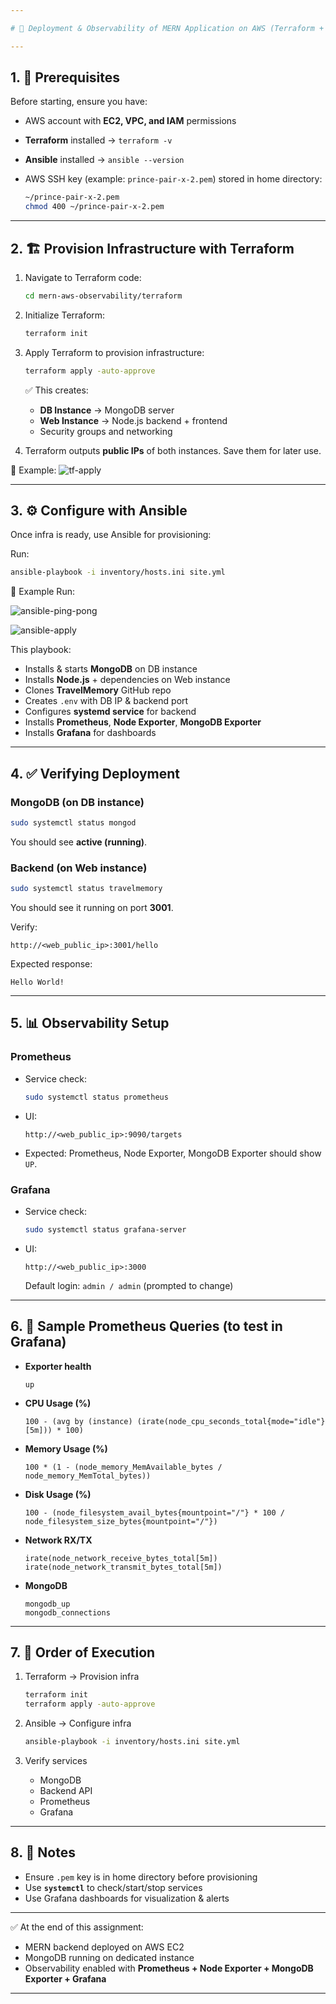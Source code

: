 ```yaml
---

# 📘 Deployment & Observability of MERN Application on AWS (Terraform + Ansible + Prometheus + Grafana)

---
```


## 1. 🚀 Prerequisites

Before starting, ensure you have:

* AWS account with **EC2, VPC, and IAM** permissions
* **Terraform** installed → `terraform -v`
* **Ansible** installed → `ansible --version`
* AWS SSH key (example: `prince-pair-x-2.pem`) stored in home directory:

  ```bash
  ~/prince-pair-x-2.pem
  chmod 400 ~/prince-pair-x-2.pem
  ```

---

## 2. 🏗️ Provision Infrastructure with Terraform

1. Navigate to Terraform code:

   ```bash
   cd mern-aws-observability/terraform
   ```

2. Initialize Terraform:

   ```bash
   terraform init
   ```

3. Apply Terraform to provision infrastructure:

   ```bash
   terraform apply -auto-approve
   ```

   ✅ This creates:

   * **DB Instance** → MongoDB server
   * **Web Instance** → Node.js backend + frontend
   * Security groups and networking

4. Terraform outputs **public IPs** of both instances. Save them for later use.

📸 Example:
![tf-apply](./screenshots/tf-apply.png)

---

## 3. ⚙️ Configure with Ansible

Once infra is ready, use Ansible for provisioning:

Run:

```bash
ansible-playbook -i inventory/hosts.ini site.yml
```

📸 Example Run:

![ansible-ping-pong](./screenshots/ansible-ping-pong.png)

![ansible-apply](./screenshots/ansible-apply-host-ini.png)

This playbook:

* Installs & starts **MongoDB** on DB instance
* Installs **Node.js** + dependencies on Web instance
* Clones **TravelMemory** GitHub repo
* Creates `.env` with DB IP & backend port
* Configures **systemd service** for backend
* Installs **Prometheus**, **Node Exporter**, **MongoDB Exporter**
* Installs **Grafana** for dashboards

---

## 4. ✅ Verifying Deployment

### MongoDB (on DB instance)

```bash
sudo systemctl status mongod
```

You should see **active (running)**.

### Backend (on Web instance)

```bash
sudo systemctl status travelmemory
```

You should see it running on port **3001**.

Verify:

```
http://<web_public_ip>:3001/hello
```

Expected response:

```
Hello World!
```

---

## 5. 📊 Observability Setup

### Prometheus

* Service check:

  ```bash
  sudo systemctl status prometheus
  ```
* UI:

  ```
  http://<web_public_ip>:9090/targets
  ```
* Expected: Prometheus, Node Exporter, MongoDB Exporter should show `UP`.

### Grafana

* Service check:

  ```bash
  sudo systemctl status grafana-server
  ```
* UI:

  ```
  http://<web_public_ip>:3000
  ```

  Default login: `admin / admin` (prompted to change)

---

## 6. 🔎 Sample Prometheus Queries (to test in Grafana)

* **Exporter health**

  ```promql
  up
  ```

* **CPU Usage (%)**

  ```promql
  100 - (avg by (instance) (irate(node_cpu_seconds_total{mode="idle"}[5m])) * 100)
  ```

* **Memory Usage (%)**

  ```promql
  100 * (1 - (node_memory_MemAvailable_bytes / node_memory_MemTotal_bytes))
  ```

* **Disk Usage (%)**

  ```promql
  100 - (node_filesystem_avail_bytes{mountpoint="/"} * 100 / node_filesystem_size_bytes{mountpoint="/"})
  ```

* **Network RX/TX**

  ```promql
  irate(node_network_receive_bytes_total[5m])
  irate(node_network_transmit_bytes_total[5m])
  ```

* **MongoDB**

  ```promql
  mongodb_up
  mongodb_connections
  ```

---

## 7. 📌 Order of Execution

1. Terraform → Provision infra

   ```bash
   terraform init
   terraform apply -auto-approve
   ```

2. Ansible → Configure infra

   ```bash
   ansible-playbook -i inventory/hosts.ini site.yml
   ```

3. Verify services

   * MongoDB
   * Backend API
   * Prometheus
   * Grafana

---

## 8. 📝 Notes

* Ensure `.pem` key is in home directory before provisioning
* Use **`systemctl`** to check/start/stop services
* Use Grafana dashboards for visualization & alerts

---

✅ At the end of this assignment:

* MERN backend deployed on AWS EC2
* MongoDB running on dedicated instance
* Observability enabled with **Prometheus + Node Exporter + MongoDB Exporter + Grafana**

---

